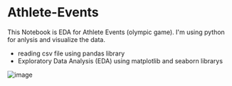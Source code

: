 # Athlete-Events
This Notebook is EDA for Athlete Events (olympic game).
I'm using python for anlysis and visualize the data.
- reading csv file using pandas library
- Exploratory Data Analysis (EDA) using matplotlib and seaborn librarys

![image](https://user-images.githubusercontent.com/67944486/194366686-66ee9b27-caaa-43cb-b1d0-ea0312f7ab83.png)
